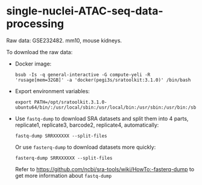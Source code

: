 # single-nuclei-ATAC-seq-data-processing
Raw data: GSE232482. mm10, mouse kidneys.

To download the raw data:
- Docker image:
  ```
  bsub -Is -q general-interactive -G compute-yeli -R 'rusage[mem=32GB]' -a 'docker(pegi3s/sratoolkit:3.1.0)' /bin/bash
  ```
- Export environment variables:
  ```
  export PATH=/opt/sratoolkit.3.1.0-ubuntu64/bin/:/usr/local/sbin:/usr/local/bin:/usr/sbin:/usr/bin:/sbin:/bin
  ```
- Use `fastq-dump` to download SRA datasets and split them into 4 parts, replicate1, replicate3, barcode2, replicate4, automatically:
  ```
  fastq-dump SRRXXXXXX --split-files 
  ```
  Or use `fasterq-dump` to download datasets more quickly:
  ```
  fasterq-dump SRRXXXXXX --split-files
  ```
  Refer to https://github.com/ncbi/sra-tools/wiki/HowTo:-fasterq-dump to get more information about `fastq-dump` 
